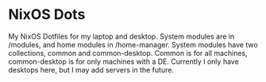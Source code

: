 # NixOS Dots
My NixOS Dotfiles for my laptop and desktop. System modules are in /modules, and home modules in /home-manager. System modules have two collections, common and common-desktop. Common is for all machines, common-desktop is for only machines with a DE. Currently I only have desktops here, but I may add servers in the future.

